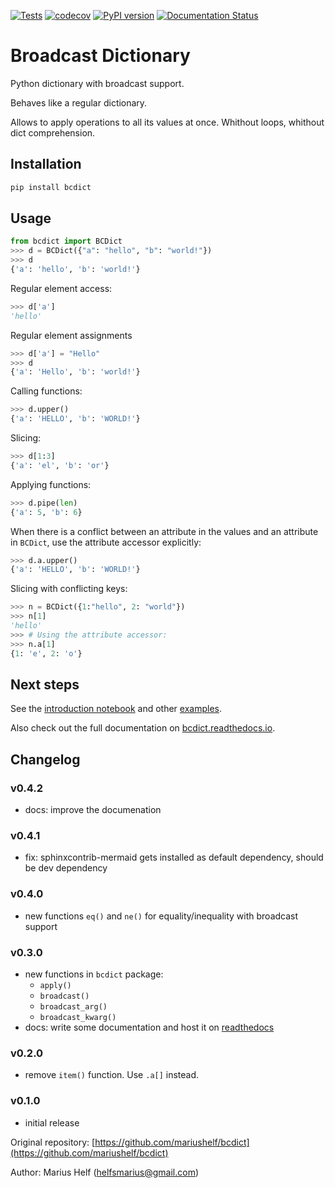 [![Tests](https://github.com/mariushelf/bcdict/actions/workflows/cicd.yaml/badge.svg)](https://github.com/mariushelf/bcdict/actions/workflows/cicd.yaml)
[![codecov](https://codecov.io/gh/mariushelf/bcdict/branch/master/graph/badge.svg)](https://codecov.io/gh/mariushelf/bcdict)
[![PyPI version](https://badge.fury.io/py/bcdict.svg)](https://pypi.org/project/bcdict/)
[![Documentation Status](https://readthedocs.org/projects/bcdict/badge/?version=latest)](https://bcdict.readthedocs.io/en/latest/?badge=latest)

# Broadcast Dictionary


Python dictionary with broadcast support.

Behaves like a regular dictionary.

Allows to apply operations to all its values at once.
Whithout loops, whithout dict comprehension.

## Installation

```bash
pip install bcdict
```

## Usage

```python
from bcdict import BCDict
>>> d = BCDict({"a": "hello", "b": "world!"})
>>> d
{'a': 'hello', 'b': 'world!'}
```


Regular element access:
```python
>>> d['a']
'hello'
```


Regular element assignments
```python
>>> d['a'] = "Hello"
>>> d
{'a': 'Hello', 'b': 'world!'}
```

Calling functions:
```python
>>> d.upper()
{'a': 'HELLO', 'b': 'WORLD!'}
```

Slicing:
```python
>>> d[1:3]
{'a': 'el', 'b': 'or'}
```

Applying functions:
```python
>>> d.pipe(len)
{'a': 5, 'b': 6}
```

When there is a conflict between an attribute in the values and an attribute in
`BCDict`, use the attribute accessor explicitly:

```python
>>> d.a.upper()
{'a': 'HELLO', 'b': 'WORLD!'}
```

Slicing with conflicting keys:
```python
>>> n = BCDict({1:"hello", 2: "world"})
>>> n[1]
'hello'
>>> # Using the attribute accessor:
>>> n.a[1]
{1: 'e', 2: 'o'}
```

## Next steps

See the [introduction notebook](docs/source/examples/introduction.ipynb) and other
[examples](docs/source/examples/examples.md).

Also check out the full documentation on
[bcdict.readthedocs.io](https://bcdict.readthedocs.io/en/latest/).


## Changelog

### v0.4.2
* docs: improve the documenation

### v0.4.1
* fix: sphinxcontrib-mermaid gets installed as default dependency, should be dev dependency

### v0.4.0
* new functions `eq()` and `ne()` for equality/inequality with broadcast support

### v0.3.0
* new functions in `bcdict` package:
  * `apply()`
  * `broadcast()`
  * `broadcast_arg()`
  * `broadcast_kwarg()`
* docs: write some documentation and host it on [readthedocs](https://bcdict.readthedocs.io/en/latest/)

### v0.2.0
* remove `item()` function. Use `.a[]` instead.

### v0.1.0
* initial release


Original repository: [https://github.com/mariushelf/bcdict](https://github.com/mariushelf/bcdict)

Author: Marius Helf
([helfsmarius@gmail.com](mailto:helfsmarius@gmail.com))
